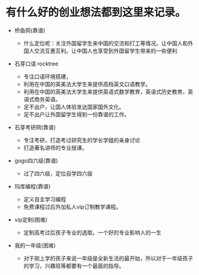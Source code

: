# 有什么好的创业想法都到这里来记录。

- 桥鱼网(靠谱)
    - 什么定位呢：关注外国留学生来中国的交流和打工等情况。让中国人和外国人交流互惠互利。让中国人也享受到外国留学生带来的一些便利

- 石芽口语 rocktree
  - 专注口语环境搭建，
  - 利用在中国的英美法大学生来提供高档英文口语教学。
  - 利用在中国的英美法大学生来提供英语式数学教育，英语式历史教育，英语式商务英语。
  - 足不出户，让国人体验发达国家国外文化。
  - 足不出户让外国留学生得到一份靠谱的工作。
- 石芽考研网(靠谱)
    - 专注考研，打造考过研究生的学长学姐的亲身讨论
    - 打造著名讲师的专业授课。

- gogo四六级(靠谱)

    - 过了四六级，定位自学四六级

- 玛库编程(靠谱)
    - 定义自主学习编程
    - 免费课程过后外加私人vip订制教学课程。
- vip定制(困难)
    - 定制高考过后孩子专业的选取。一个好的专业影响人的一生

- 我的一年级(困难)
    - 对于刚上学的孩子来说一年级是全新生活的最开始，所以对于一年级孩子的学习，兴趣班等都要有一个最面的指导。
